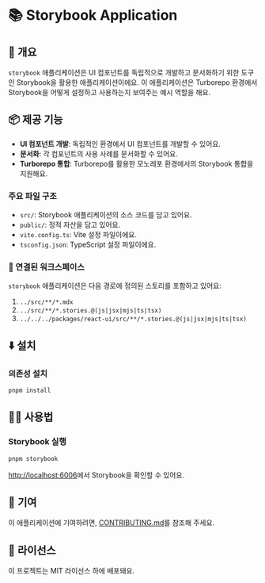 # 📚 Storybook Application

## 📖 개요

`storybook` 애플리케이션은 UI 컴포넌트를 독립적으로 개발하고 문서화하기 위한 도구인 Storybook을 활용한 애플리케이션이에요. 이 애플리케이션은 Turborepo 환경에서 Storybook을 어떻게 설정하고 사용하는지 보여주는 예시 역할을 해요.

## 📦 제공 기능

- **UI 컴포넌트 개발**: 독립적인 환경에서 UI 컴포넌트를 개발할 수 있어요.
- **문서화**: 각 컴포넌트의 사용 사례를 문서화할 수 있어요.
- **Turborepo 통합**: Turborepo를 활용한 모노레포 환경에서의 Storybook 통합을 지원해요.

### 주요 파일 구조

- `src/`: Storybook 애플리케이션의 소스 코드를 담고 있어요.
- `public/`: 정적 자산을 담고 있어요.
- `vite.config.ts`: Vite 설정 파일이에요.
- `tsconfig.json`: TypeScript 설정 파일이에요.

### 🔗 연결된 워크스페이스

`storybook` 애플리케이션은 다음 경로에 정의된 스토리를 포함하고 있어요:

1. `../src/**/*.mdx`
2. `../src/**/*.stories.@(js|jsx|mjs|ts|tsx)`
3. `../../../packages/react-ui/src/**/*.stories.@(js|jsx|mjs|ts|tsx)`

## ⬇️ 설치

### 의존성 설치

```bash
pnpm install
```

## 🧑‍💻 사용법

### Storybook 실행

```bash
pnpm storybook
```

[http://localhost:6006](http://localhost:6006)에서 Storybook을 확인할 수 있어요.

## 🤝 기여

이 애플리케이션에 기여하려면, [CONTRIBUTING.md](../../CONTRIBUTING.md)를 참조해 주세요.

## 📜 라이선스

이 프로젝트는 MIT 라이선스 하에 배포돼요.
